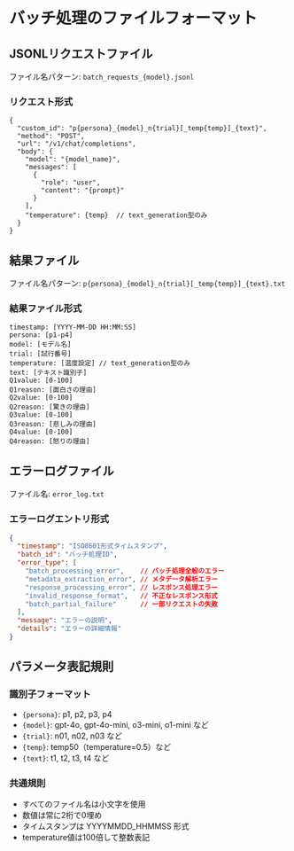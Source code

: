 # バッチ処理のファイルフォーマット

## JSONLリクエストファイル
ファイル名パターン: `batch_requests_{model}.jsonl`

### リクエスト形式
```jsonl
{
  "custom_id": "p{persona}_{model}_n{trial}[_temp{temp}]_{text}",
  "method": "POST",
  "url": "/v1/chat/completions",
  "body": {
    "model": "{model_name}",
    "messages": [
      {
        "role": "user",
        "content": "{prompt}"
      }
    ],
    "temperature": {temp}  // text_generation型のみ
  }
}
```

## 結果ファイル
ファイル名パターン: `p{persona}_{model}_n{trial}[_temp{temp}]_{text}.txt`

### 結果ファイル形式
```
timestamp: [YYYY-MM-DD HH:MM:SS]
persona: [p1-p4]
model: [モデル名]
trial: [試行番号]
temperature: [温度設定] // text_generation型のみ
text: [テキスト識別子]
Q1value: [0-100]
Q1reason: [面白さの理由]
Q2value: [0-100]
Q2reason: [驚きの理由]
Q3value: [0-100]
Q3reason: [悲しみの理由]
Q4value: [0-100]
Q4reason: [怒りの理由]
```

## エラーログファイル
ファイル名: `error_log.txt`

### エラーログエントリ形式
```json
{
  "timestamp": "ISO8601形式タイムスタンプ",
  "batch_id": "バッチ処理ID",
  "error_type": [
    "batch_processing_error",    // バッチ処理全般のエラー
    "metadata_extraction_error", // メタデータ解析エラー
    "response_processing_error", // レスポンス処理エラー
    "invalid_response_format",   // 不正なレスポンス形式
    "batch_partial_failure"      // 一部リクエストの失敗
  ],
  "message": "エラーの説明",
  "details": "エラーの詳細情報"
}
```

## パラメータ表記規則

### 識別子フォーマット
- `{persona}`: p1, p2, p3, p4
- `{model}`: gpt-4o, gpt-4o-mini, o3-mini, o1-mini など
- `{trial}`: n01, n02, n03 など
- `{temp}`: temp50（temperature=0.5）など
- `{text}`: t1, t2, t3, t4 など

### 共通規則
- すべてのファイル名は小文字を使用
- 数値は常に2桁で0埋め
- タイムスタンプは YYYYMMDD_HHMMSS 形式
- temperature値は100倍して整数表記
